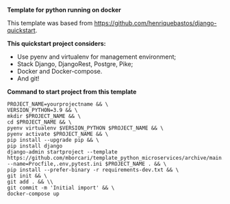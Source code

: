 **Template for python running on docker**

This template was based from https://github.com/henriquebastos/django-quickstart.

**This quickstart project considers:**

- Use pyenv and virtualenv for management environment;
- Stack Django, DjangoRest, Postgre, Pike;
- Docker and Docker-compose.
- And git!


**Command to start project from this template**
```
PROJECT_NAME=yourprojectname && \
VERSION_PYTHON=3.9 && \
mkdir $PROJECT_NAME && \
cd $PROJECT_NAME && \
pyenv virtualenv $VERSION_PYTHON $PROJECT_NAME && \
pyenv activate $PROJECT_NAME && \
pip install --upgrade pip && \
pip install django
django-admin startproject --template https://github.com/mborcari/template_python_microservices/archive/main.zip --name=Procfile,.env,pytest.ini $PROJECT_NAME . && \
pip install --prefer-binary -r requirements-dev.txt && \
git init && \
git add . && \\
git commit -m 'Initial import' && \
docker-compose up
```
